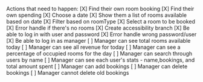 Actions that need to happen:
[X] Find their own room booking
[X] Find their own spending
[X] Choose a date
[X] Show them a list of rooms available based on date
[X] Filter based on roomType
[X] Select a room to be booked
[X] Error handle if there's no rooms
[X] Create accessibility branch
[X] Be able to log in with user and password
[X] Error handle wrong password/user
[X] Be able to log in as manager
[ ] Manager can see total rooms available today
[ ] Manager can see all revenue for today
[ ] Manager can see a percentage of occupied rooms for the day
[ ] Manager can search through users by name
[ ] Manager can see each user's stats - name,bookings, and total amount spent
[ ] Manager can add bookings
[ ] Manager can delete bookings
[ ] Manager cannot delete old bookings